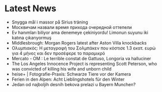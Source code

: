 # Latest News
-  Snygga mål i massor på Sirius träning
-  Москвичам назвали время прихода очередной оттепели
-  Ev hanımları biliyor ama denemeye çekiniyordu! Limonun suyunu iki katına çıkarıyormuş
-  Middlesbrough: Morgan Rogers latest after Aston Villa knockbacks
-  Ολυμπιακός: Η μεταγραφή του Σολμπάκεν που κόστισε 1.3 εκατ. ευρώ για 4 μήνες και δεν προσέφερε το παραμικρό
-  Mercato - OM : Le terrible constat de Gattuso, Longoria va halluciner
-  The Los Angeles Innocence Project is representing Scott Peterson, who was convicted of killing his wife and unborn child
-  heise+ | Fotografie-Praxis: Schwarze Tiere vor der Kamera
-  Ferien in den Alpen: Acht Lieblingshotels für den Winter
-  Jedan od najboljih desnih bekova prelazi u Bayern Munchen?
